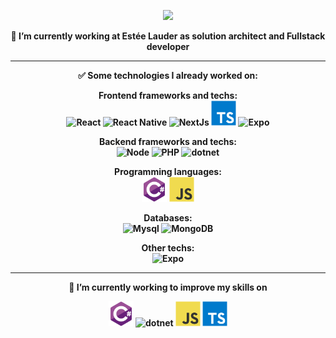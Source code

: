 <p align="center">
  <a href="https://www.linkedin.com/in/bdantas01/" target="_blank">
    <img src="https://img.icons8.com/fluent/48/000000/linkedin.png" />
  </a>


<p align="center">
  <strong>
    🔭 I’m currently working at Estée Lauder as solution architect and Fullstack developer
  </strong>
</p>

<hr>
<p align="center">
  <strong>
    ✅ Some technologies I already worked on:
  </strong>
</p>

<p align="center">
  <strong>Frontend frameworks and techs:<strong> <br>
      <img src="https://image.flaticon.com/icons/png/512/919/919851.png" alt="React" width="40" height="40" />
      <img src="https://fei.edu.br/~gwachs/disciplinas/CC4670/slides/Aula05/slides/images/react_native_logo.png" alt="React Native" width="40" alt="">
      <img src="https://cdn.auth0.com/blog/logos/nextjs-logo.png" alt="NextJs" width="40" height="40" />
      <img src="https://raw.githubusercontent.com/devicons/devicon/master/icons/typescript/typescript-original.svg" alt="typescript" width="40" height="40" />
      <img src="https://eseom.gallerycdn.vsassets.io/extensions/eseom/nunjucks-template/0.4.2/1620376601793/Microsoft.VisualStudio.Services.Icons.Default"
        alt="Expo" width="40" alt="">  
</p>

<p align="center">
  <strong>Backend frameworks and techs:<strong> <br>
      <img src="https://image.flaticon.com/icons/png/512/919/919825.png" alt="Node" width="40" alt="">
      <img src="https://image.flaticon.com/icons/png/512/919/919830.png" alt="PHP" width="40" alt="">
      <img
        src="https://upload.wikimedia.org/wikipedia/commons/thumb/e/ee/.NET_Core_Logo.svg/1200px-.NET_Core_Logo.svg.png"
        alt="dotnet" width="40" height="40" />
</p>


<p align="center">
  <strong>Programming languages:<strong> <br>
      <img src="https://raw.githubusercontent.com/devicons/devicon/master/icons/csharp/csharp-original.svg" alt="csharp"
        width="40" height="40" />
      <img src="https://raw.githubusercontent.com/devicons/devicon/master/icons/javascript/javascript-original.svg"
        alt="javascript" width="40" height="40" />
</p>

<p align="center">
  <strong>Databases:<strong> <br>
      <img src="https://image.flaticon.com/icons/png/512/919/919836.png" alt="Mysql" width="40" alt="">
      <img src="https://siga0984.files.wordpress.com/2019/11/mongodb-logo.png" alt="MongoDB" width="40" alt="">
</p>


<p align="center">
  <strong>Other techs:<strong> <br>
      <img
        src="https://play-lh.googleusercontent.com/algsmuhitlyCU_Yy3IU7-7KYIhCBwx5UJG4Bln-hygBjjlUVCiGo1y8W5JNqYm9WW3s"
        alt="Expo" width="40" alt="">
      
   </p>
 
<hr>
<p align="center">
  <strong>
    🌱 I’m currently working to improve my skills on
  </strong>
</p>
  
<p align="center">
  <img src="https://raw.githubusercontent.com/devicons/devicon/master/icons/csharp/csharp-original.svg" alt="csharp"
    width="40" height="40" />
  <img src="https://upload.wikimedia.org/wikipedia/commons/thumb/e/ee/.NET_Core_Logo.svg/1200px-.NET_Core_Logo.svg.png"
    alt="dotnet" width="40" height="40" />
  <img src="https://raw.githubusercontent.com/devicons/devicon/master/icons/javascript/javascript-original.svg"
    alt="javascript" width="40" height="40" />
  <img src="https://raw.githubusercontent.com/devicons/devicon/master/icons/typescript/typescript-original.svg"
    alt="typescript" width="40" height="40" />
</p>
<!-- colocar aqui as techs interessadas em usar
<br>
<p align="center">
  <strong>
    :satellite: Techs I'm interested in
  </strong>
</p>

<p align="center">
  <img src="https://raw.githubusercontent.com/devicons/devicon/master/icons/csharp/csharp-original.svg" alt="csharp"
    width="40" height="40" />
  <img src="https://upload.wikimedia.org/wikipedia/commons/thumb/e/ee/.NET_Core_Logo.svg/1200px-.NET_Core_Logo.svg.png"
    alt="dotnet" width="40" height="40" />
  <img src="https://raw.githubusercontent.com/devicons/devicon/master/icons/javascript/javascript-original.svg"
    alt="javascript" width="40" height="40" />
  <img src="https://raw.githubusercontent.com/devicons/devicon/master/icons/typescript/typescript-original.svg"
    alt="typescript" width="40" height="40" />
</p>
-->
